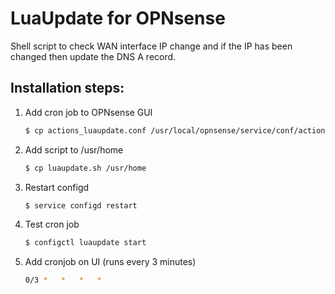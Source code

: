 # LuaUpdate for OPNsense

Shell script to check WAN interface IP change and if the IP has been changed then update the DNS A record.

## Installation steps:
1. Add cron job to OPNsense GUI
    ```bash
    $ cp actions_luaupdate.conf /usr/local/opnsense/service/conf/actions.d/
    ```
2. Add script to /usr/home
    ```bash
    $ cp luaupdate.sh /usr/home
    ```
4. Restart configd
    ```bash
    $ service configd restart
    ```
5. Test cron job
    ```bash
    $ configctl luaupdate start
    ```
5. Add cronjob on UI (runs every 3 minutes)
    ```bash
    0/3	*	*	*	*
    ```
